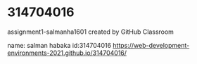 # 314704016
assignment1-salmanha1601 created by GitHub Classroom

name: salman habaka
id:314704016
https://web-development-environments-2021.github.io/314704016/
